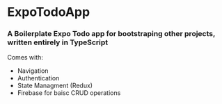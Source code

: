 # ExpoTodoApp
### A Boilerplate Expo Todo app for bootstraping other projects, written entirely in TypeScript
Comes with:
- Navigation
- Authentication
- State Managment (Redux)
- Firebase for baisc CRUD operations
